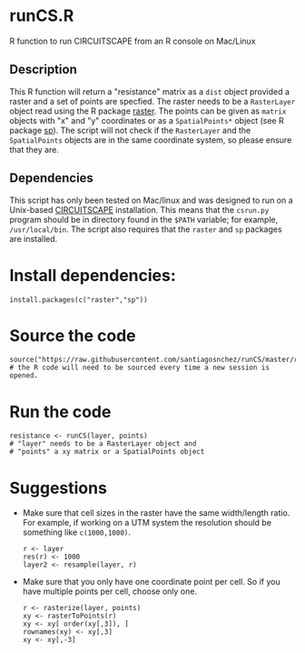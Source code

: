 # runCS.R
R function to run CIRCUITSCAPE from an R console on Mac/Linux

## Description

This R function will return a "resistance" matrix as a `dist` object provided a raster and a set of points are specfied. The raster needs to be a `RasterLayer` object read using the R package [raster](https://cran.r-project.org/web/packages/raster/index.html). The points can be given as `matrix` objects with "x" and "y" coordinates or as a `SpatialPoints*` object (see R package [sp](https://cran.r-project.org/web/packages/sp/index.html)). The script will not check if the `RasterLayer` and the `SpatialPoints` objects are in the same coordinate system, so please ensure that they are.

## Dependencies

This script has only been tested on Mac/linux and was designed to run on a Unix-based [CIRCUITSCAPE](http://www.circuitscape.org/downloads) installation. This means that the `csrun.py` program should be in directory found in the `$PATH` variable; for example, `/usr/local/bin`. The script also requires that the `raster` and `sp` packages are installed.

# Install dependencies:

    install.packages(c("raster","sp"))
    
# Source the code
    
    source("https://raw.githubusercontent.com/santiagosnchez/runCS/master/runCS.R")
    # the R code will need to be sourced every time a new session is opened.
    
# Run the code

    resistance <- runCS(layer, points)
    # "layer" needs to be a RasterLayer object and 
    # "points" a xy matrix or a SpatialPoints object
    
# Suggestions

* Make sure that cell sizes in the raster have the same width/length ratio. For example, if working on a UTM system the resolution should be something like `c(1000,1000)`.
    
      r <- layer
      res(r) <- 1000
      layer2 <- resample(layer, r)

* Make sure that you only have one coordinate point per cell. So if you have multiple points per cell, choose only one.

      r <- rasterize(layer, points)
      xy <- rasterToPoints(r)
      xy <- xy[ order(xy[,3]), ]
      rownames(xy) <- xy[,3]
      xy <- xy[,-3]


